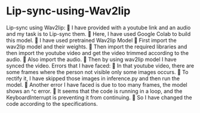 # Lip-sync-using-Wav2lip
Lip-sync using Wav2lip:
	I have provided with a youtube link and an audio and my task is to Lip-sync them.
	Here, I have used Google Colab to build this model.
	I have used pretrained Wav2lip Model
	First import the wav2lip model and their weights.
	Then import the required libraries and then import the youtube video and get the video trimmed according to the audio.
	Also import the audio.
	Then by using wav2lip model I have synced the video.
Errors that I have faced:
	In that youtube video, there are some frames where the person not visible only some images occurs.
	To rectify it, I have skipped those images in inference.py and then run the model.
	Another error I have faced is due to too many frames, the model shows an ^c error.
	It seems that the code is running in a loop, and the KeyboardInterrupt is preventing it from continuing.
	So I have changed the code according to the specifications.
